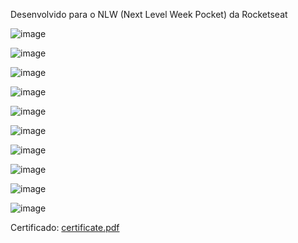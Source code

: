 Desenvolvido para o NLW (Next Level Week Pocket) da Rocketseat

![image](https://github.com/user-attachments/assets/7d738fa7-92d0-4974-b394-0afdc896d759)

![image](https://github.com/user-attachments/assets/595114b7-3f7d-4516-aff3-8f9ed8a067fd)

![image](https://github.com/user-attachments/assets/b577f76c-82cc-4804-869b-0f888b32ea8a)

![image](https://github.com/user-attachments/assets/db938669-7ba9-4b72-a125-b099809a06c8)

![image](https://github.com/user-attachments/assets/9adda31a-643e-4bc1-8994-50670d57728f)

![image](https://github.com/user-attachments/assets/442b05a6-0e83-4199-bbdd-d5a535afaccf)

![image](https://github.com/user-attachments/assets/ac234604-7d0b-4149-9fd2-05c22fa7ed7c)

![image](https://github.com/user-attachments/assets/c695a2f2-b244-4644-973b-84f6145e9442)

![image](https://github.com/user-attachments/assets/f28bad78-c6de-4fb5-b7bf-0088323d2abd)

![image](https://github.com/user-attachments/assets/37943b88-1e02-4245-9da7-3025f0cdff9d)

Certificado: [certificate.pdf](https://github.com/user-attachments/files/17003068/certificate.pdf)
